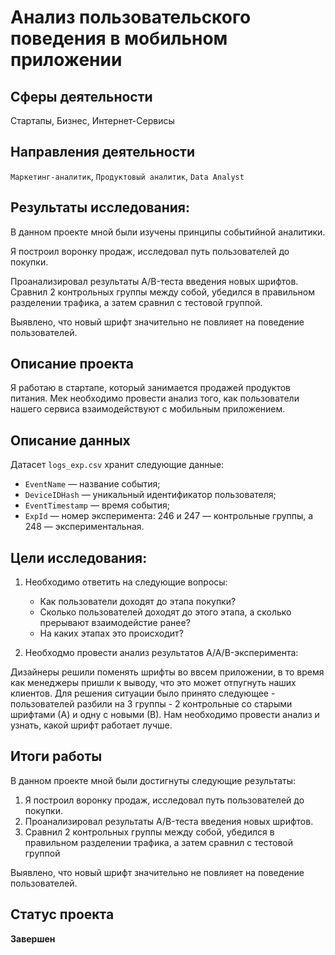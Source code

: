 # Анализ пользовательского поведения в мобильном приложении
## Сферы деятельности
Стартапы, Бизнес, Интернет-Сервисы
## Направления деятельности
`Маркетинг-аналитик`, `Продуктовый аналитик`, `Data Analyst`
## Результаты исследования:

В данном проекте мной были изучены принципы событийной аналитики.

Я построил воронку продаж, исследовал путь пользователей до покупки. 

Проанализировал результаты A/B-теста введения новых шрифтов. Сравнил 2 контрольных группы между
собой, убедился в правильном разделении трафика, а затем сравнил с тестовой группой.

Выявлено, что новый шрифт значительно не повлияет на поведение пользователей.

## Описание проекта
Я работаю в стартапе, который занимается продажей продуктов питания. Мек необходимо провести анализ того, как пользователи нашего сервиса взаимодействуют с мобильным приложением. 


## Описание данных

Датасет `logs_exp.csv` хранит следующие данные:

- `EventName` — название события;
- `DeviceIDHash` — уникальный идентификатор пользователя;
- `EventTimestamp` — время события;
- `ExpId` — номер эксперимента: 246 и 247 — контрольные группы, а 248 — экспериментальная.

## Цели исследования:

1. Необходимо ответить на следующие вопросы:
    
    - Как пользователи доходят до этапа покупки?
    - Сколько пользователей доходят до этого этапа, а сколько прерывают взаимодейстие ранее?
    - На каких этапах это происходит?

2. Необходмо провести анализ результатов A/A/B-эксперимента:

Дизайнеры решили поменять шрифты во ввсем приложении, в то время как менеджеры пришли к выводу, что это может отпугнуть наших клиентов. Для решения ситуации было принято следующее - пользователей разбили на 3 группы - 2 контрольные со старыми шрифтами (А) и одну с новыми (В). Нам необходимо провести анализ и узнать, какой шрифт работает лучше.

## Итоги работы
В данном проекте мной были достигнуты следующие результаты:
1. Я построил воронку продаж, исследовал путь пользователей до покупки.
2. Проанализировал результаты A/B-теста введения новых шрифтов.
3. Сравнил 2 контрольных группы между собой, убедился в правильном разделении трафика, а затем сравнил с тестовой группой

Выявлено, что новый шрифт значительно не повлияет на поведение пользователей.

## Статус проекта 
**Завершен**
